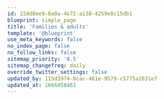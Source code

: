 ```yaml
---
id: 22dd8ee9-8a0a-4e72-a138-4259e8c15db1
blueprint: simple_page
title: 'Families & adults'
template: '@blueprint'
use_meta_keywords: false
no_index_page: false
no_follow_links: false
sitemap_priority: '0.5'
sitemap_changefreq: daily
override_twitter_settings: false
updated_by: 115d3974-8cac-461e-9579-c5775a2031e7
updated_at: 1666458461
---
```

